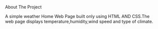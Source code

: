 About The Project

A simple weather Home Web Page built only using HTML AND CSS.The web page displays temperature,humidity,wind speed and type of climate.
